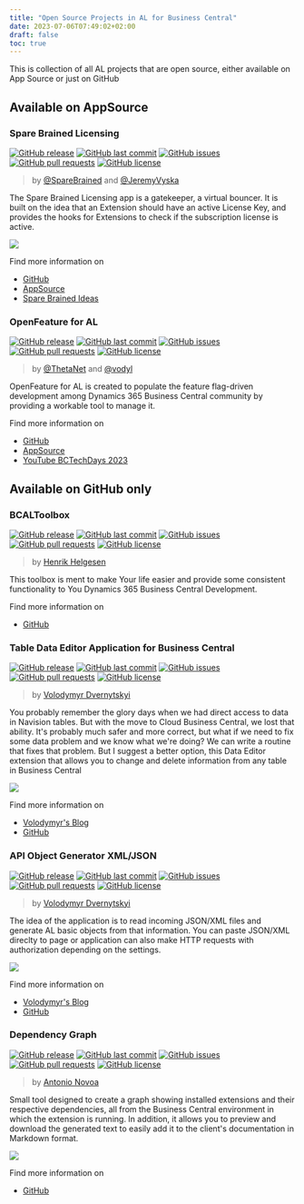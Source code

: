 ```yaml
---
title: "Open Source Projects in AL for Business Central"
date: 2023-07-06T07:49:02+02:00
draft: false
toc: true
---
```


This is collection of all AL projects that are open source, either available on App Source or just on GitHub

## Available on AppSource

### Spare Brained Licensing

[![GitHub release](https://img.shields.io/github/v/release/SpareBrainedIdeas/Spare-Brained-Licensing)](https://github.com/SpareBrainedIdeas/Spare-Brained-Licensing/releases/latest)
[![GitHub last commit](https://img.shields.io/github/last-commit/SpareBrainedIdeas/Spare-Brained-Licensing.svg?logo=github&logoColor=white)](https://github.com/SpareBrainedIdeas/Spare-Brained-Licensing/commits/master)
[![GitHub issues](https://img.shields.io/github/issues-raw/SpareBrainedIdeas/Spare-Brained-Licensing.svg?logo=github&logoColor=white)](https://github.com/SpareBrainedIdeas/Spare-Brained-Licensing/issues)
[![GitHub pull requests](https://img.shields.io/github/issues-pr-raw/SpareBrainedIdeas/Spare-Brained-Licensing.svg?logo=github&logoColor=white)](https://github.com/SpareBrainedIdeas/Spare-Brained-Licensing/pulls)
[![GitHub license](https://img.shields.io/github/license/SpareBrainedIdeas/Spare-Brained-Licensing)](https://github.com/SpareBrainedIdeas/Spare-Brained-Licensing/blob/release/PTE/LICENSE)

> by [@SpareBrained](https://twitter.com/SpareBrained) and [@JeremyVyska](https://twitter.com/JeremyVyska)

The Spare Brained Licensing app is a gatekeeper, a virtual bouncer. It is built on the idea that an Extension should have an active License Key, and provides the hooks for Extensions to check if the subscription license is active.

![](https://camo.githubusercontent.com/2889d7e17613b2dadaab3ab497a647b67069f016fae59a86790439083fd7792a/68747470733a2f2f7370617265627261696e65642e636f6d2f77702d636f6e74656e742f75706c6f6164732f323032312f31312f6c6963656e7365732e706e67)

Find more information on 
- [GitHub](https://github.com/SpareBrainedIdeas/Spare-Brained-Licensing)
- [AppSource](https://appsource.microsoft.com/en-us/product/dynamics-365-business-central/PUBID.sparebrainedideasab1634968562109%7CAID.sparebrainedlicensing%7CPAPPID.5ddd2a5e-1b5f-47b4-b655-88d2c2a9b382-preview?flightCodes=sparebrainedlicensing&tab=DetailsAndSupport)
- [Spare Brained Ideas](https://sparebrained.com/appsource/licensing/)

### OpenFeature for AL

[![GitHub release](https://img.shields.io/github/v/release/thetanz/OpenFeature-al)](https://github.com/thetanz/OpenFeature-al/releases/latest)
[![GitHub last commit](https://img.shields.io/github/last-commit/thetanz/OpenFeature-al.svg?logo=github&logoColor=white)](https://github.com/thetanz/OpenFeature-al/commits/master)
[![GitHub issues](https://img.shields.io/github/issues-raw/thetanz/OpenFeature-al.svg?logo=github&logoColor=white)](https://github.com/thetanz/OpenFeature-al/issues)
[![GitHub pull requests](https://img.shields.io/github/issues-pr-raw/thetanz/OpenFeature-al.svg?logo=github&logoColor=white)](https://github.com/thetanz/OpenFeature-al/pulls)
[![GitHub license](https://img.shields.io/github/license/thetanz/OpenFeature-al)](https://github.com/thetanz/OpenFeature-al/blob/release/PTE/LICENSE)

> by [@ThetaNet](https://twitter.com/ThetaNet) and [@vodyl](https://twitter.com/vodyl)

OpenFeature for AL is created to populate the feature flag-driven development among Dynamics 365 Business Central community by providing a workable tool to manage it.

Find more information on 
- [GitHub](https://github.com/thetanz/OpenFeature-al)
- [AppSource](https://businesscentral.dynamics.com/?filter=%27ID%27%20IS%20%27c42f2379-d7b5-4378-8ce4-9bca293c6189%27&page=2503)
- [YouTube BCTechDays 2023](https://www.youtube.com/watch?v=WAuCfS-vYZ8&list=PLI1l3dMI8xlDeiDCqNYfcAdAKt7fjApCC&index=23)

## Available on GitHub only

### BCALToolbox

[![GitHub release](https://img.shields.io/github/v/release/TheDoubleH/BCALToolbox)](https://github.com/TheDoubleH/BCALToolbox/releases/latest)
[![GitHub last commit](https://img.shields.io/github/last-commit/TheDoubleH/BCALToolbox.svg?logo=github&logoColor=white)](https://github.com/TheDoubleH/BCALToolbox/commits/master)
[![GitHub issues](https://img.shields.io/github/issues-raw/TheDoubleH/BCALToolbox.svg?logo=github&logoColor=white)](https://github.com/TheDoubleH/BCALToolbox/issues)
[![GitHub pull requests](https://img.shields.io/github/issues-pr-raw/TheDoubleH/BCALToolbox.svg?logo=github&logoColor=white)](https://github.com/TheDoubleH/BCALToolbox/pulls)
[![GitHub license](https://img.shields.io/github/license/TheDoubleH/BCALToolbox)](https://github.com/TheDoubleH/BCALToolbox/blob/release/PTE/LICENSE)

> by [Henrik Helgesen](https://twitter.com/TheDoubleH)

This toolbox is ment to make Your life easier and provide some consistent functionality to You Dynamics 365 Business Central Development.

Find more information on 
- [GitHub](https://github.com/TheDoubleH/BCALToolbox)

### Table Data Editor Application for Business Central

[![GitHub release](https://img.shields.io/github/v/release/Drakonian/data-editor-for-bc)](https://github.com/Drakonian/data-editor-for-bc/releases/latest)
[![GitHub last commit](https://img.shields.io/github/last-commit/Drakonian/data-editor-for-bc.svg?logo=github&logoColor=white)](https://github.com/Drakonian/data-editor-for-bc/commits/master)
[![GitHub issues](https://img.shields.io/github/issues-raw/Drakonian/data-editor-for-bc.svg?logo=github&logoColor=white)](https://github.com/Drakonian/data-editor-for-bc/issues)
[![GitHub pull requests](https://img.shields.io/github/issues-pr-raw/Drakonian/data-editor-for-bc.svg?logo=github&logoColor=white)](https://github.com/Drakonian/data-editor-for-bc/pulls)
[![GitHub license](https://img.shields.io/github/license/Drakonian/data-editor-for-bc)](https://github.com/Drakonian/data-editor-for-bc/blob/release/PTE/LICENSE)

> by [Volodymyr Dvernytskyi](https://twitter.com/VDvernytskyi)

You probably remember the glory days when we had direct access to data in Navision tables. But with the move to Cloud Business Central, we lost that ability. It's probably much safer and more correct, but what if we need to fix some data problem and we know what we're doing? We can write a routine that fixes that problem. But I suggest a better option, this Data Editor extension that allows you to change and delete information from any table in Business Central

![](https://camo.githubusercontent.com/24863b0d3021deb41852cc23a591ad150fc4da8bc1d42fe480b18634b5361b64/68747470733a2f2f7374617469632e74696c646163646e2e636f6d2f74696c64333536352d333633312d343633362d623436332d3330333736353339363633352f4f70656e5461626c652e676966)

Find more information on 
- [Volodymyr's Blog](https://vld-nav.com/table-data-editor-for-bc-2-0)
- [GitHub](https://github.com/Drakonian/data-editor-for-bc)

### API Object Generator XML/JSON

[![GitHub release](https://img.shields.io/github/v/release/Drakonian/api_object_generator_json_xml)](https://github.com/Drakonian/api_object_generator_json_xml/releases/latest)
[![GitHub last commit](https://img.shields.io/github/last-commit/Drakonian/api_object_generator_json_xml.svg?logo=github&logoColor=white)](https://github.com/Drakonian/api_object_generator_json_xml/commits/master)
[![GitHub issues](https://img.shields.io/github/issues-raw/Drakonian/api_object_generator_json_xml.svg?logo=github&logoColor=white)](https://github.com/Drakonian/api_object_generator_json_xml/issues)
[![GitHub pull requests](https://img.shields.io/github/issues-pr-raw/Drakonian/api_object_generator_json_xml.svg?logo=github&logoColor=white)](https://github.com/Drakonian/api_object_generator_json_xml/pulls)
[![GitHub license](https://img.shields.io/github/license/Drakonian/api_object_generator_json_xml)](https://github.com/Drakonian/api_object_generator_json_xml/blob/release/PTE/LICENSE)

> by [Volodymyr Dvernytskyi](https://twitter.com/VDvernytskyi)

The idea of the application is to read incoming JSON/XML files and generate AL basic objects from that information. You can paste JSON/XML direclty to page or application can also make HTTP requests with authorization depending on the settings. 

![](https://camo.githubusercontent.com/d8089893a9e08ab42022ce605cc49452dda18584d7748192d34b35ce1766f808/68747470733a2f2f7468756d622e74696c646163646e2e636f6d2f74696c64333933302d363433302d343936362d613233312d3339333433313631333733312f2d2f726573697a652f393630782f2d2f666f726d61742f776562702f7469746c655f6e6577322e706e67)

Find more information on 
- [Volodymyr's Blog](https://vld-nav.com/api-object-generator)
- [GitHub](https://github.com/Drakonian/api_object_generator_json_xml)

### Dependency Graph

[![GitHub release](https://img.shields.io/github/v/release/NovoaDev/Dependency-Graph-BCExt)](https://github.com/NovoaDev/Dependency-Graph-BCExt/releases/latest)
[![GitHub last commit](https://img.shields.io/github/last-commit/NovoaDev/Dependency-Graph-BCExt.svg?logo=github&logoColor=white)](https://github.com/NovoaDev/Dependency-Graph-BCExt/commits/master)
[![GitHub issues](https://img.shields.io/github/issues-raw/NovoaDev/Dependency-Graph-BCExt.svg?logo=github&logoColor=white)](https://github.com/NovoaDev/Dependency-Graph-BCExt/issues)
[![GitHub pull requests](https://img.shields.io/github/issues-pr-raw/NovoaDev/Dependency-Graph-BCExt.svg?logo=github&logoColor=white)](https://github.com/NovoaDev/Dependency-Graph-BCExt/pulls)
[![GitHub license](https://img.shields.io/github/license/NovoaDev/Dependency-Graph-BCExt)](https://github.com/NovoaDev/Dependency-Graph-BCExt/blob/release/PTE/LICENSE)

> by [Antonio Novoa ](https://github.com/NovoaDev)

Small tool designed to create a graph showing installed extensions and their respective dependencies, all from the Business Central environment in which the extension is running. In addition, it allows you to preview and download the generated text to easily add it to the client's documentation in Markdown format. 

![](https://github.com/NovoaDev/Dependency-Graph-BCExt/raw/main/res/3ShowInDG.png)

Find more information on
- [GitHub](https://github.com/NovoaDev/Dependency-Graph-BCExt)